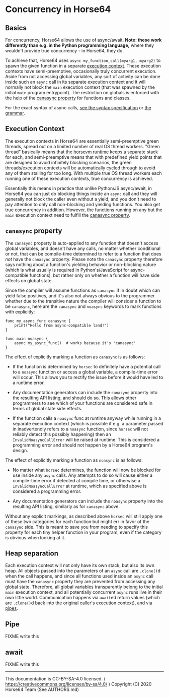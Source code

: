 
# Concurrency in Horse64

## Basics

For concurrency, Horse64 allows the use of async/await. **Note: these work
differently than e.g. in the Python programming language,** where they
wouldn't provide true concurrency - in Horse64, they do.

To achieve that, Horse64 uses `async my_function_call(myarg1, myarg2)` to
spawn the given function in a separate [execution context](
#execution-context). These execution contexts have semi-preemptive,
occasionally truly concurrent execution. Aside from not accessing global
variables, any sort of activity can be done inside such an `async` call
in its separate execution context and it will normally not block the
`main` execution context (that was spawned by the initial `main` program
entrypoint). The restriction on globals is enforced with the help of the
[canasync property](#canasync-property) for functions and classes.

For the exact syntax of async calls, [see the syntax specification](
Horse64.md#async-await) or [the grammar](Horse64%20Grammar.md).


## Execution Context

The execution contexts in Horse64 are essentially semi-preemptive green
threads, spread out on a limited number of real OS thread workers.
"Green thread" basically means that the [horsevm runtime](
../Misc%20Tooling/horsevm.md) keeps a separate stack for each, and
semi-preemptive means that with predefined yield points that are designed
to avoid infinitely blocking scenarios, the green threads/execution contexts
will be automatically cycled through to avoid any of them stalling for
too long. With multiple true OS thread workers each running one of these
execution contexts, true concurrency is achieved.

Essentially this means in practice that unlike Python/JS async/await,
in Horse64 you can just do blocking things inside an `async` call
and they will generally not block the caller even without a yield,
and you don't need to pay attention to only call non-blocking and
yielding functions. You also get true concurrency in addition. However,
the functions running on any but the `main` execution context need
to fulfill the [canasync property](#canasync-property).


## `canasync` property

The `canasync` property is auto-applied to any function that
doesn't access global variables, and doesn't have any calls, no matter
whether conditional or not, that can be compile-time determined to
refer to a function that does *not* have the `canasync` property.
Please note the `canasync` property therefore says nothing about
a function's yielding behavior or non-blocking nature (which is what
usually is required in Python's/JavaScript for async-compatible functions),
but rather only on whether a function will have side effects on
global state.

Since the compiler will assume functions as `canasync` if in doubt
which can yield false positives, and it's also not always obvious to the
programmer whether due to the transitive nature the compiler will consider
a function to be `canasync`, here are the `canasync` and `noasync`
keywords to mark functions with explicitly:

```horse64
func my_async_func canasync {
    print("Hello from async-compatible land!")
}

func main noasync {
    async my_async_func()  # works because it's 'canasync'
}
```

The effect of explicitly marking a function as `canasync` is as follows:

- If the function is determined by `horsec` to definitely have a
  potential call to a `noasync` function or access a global variable,
  a compile-time error will occur. This allows you to rectify the issue
  before it would have led to a runtime error.

- Any documentation generators can include the `canasync` property
  into the resulting API listing, and should do so. This allows other
  programmers to see which of your functions are considered safe in
  terms of global state side effects.

- If the function calls a `noasync` func at runtime anyway while running
  in a separate execution context (which is possible if e.g. a parameter
  passed in inadvertendly refers to a `noasync` function, since `horsec`
  will not reliably detect this possibly happening) then an
  `InvalidNoasyncCallError` will be raised at runtime.
  This is considered a programming error and should not happen by a
  Horse64 program's design.

The effect of explicitly marking a function as `noasync` is as follows:

- No matter what `horsec` determines, the function will now be blocked
  for use inside any `async` calls. Any attempts to do so will cause
  either a compile-time error if detected at compile time, or otherwise
  a `InvalidNoasyncCallError` at runtime, which as specified above is
  considered a programming error.

- Any documentation generators can include the `noasync` property
  into the resulting API listing, similarly as for `canasync` above.

Without any explicit markings, as described above `horsec` will still
apply one of these two categories for each function but might err in
favor of the `canasync` side. This is meant to save you from needing to
specify this property for each tiny helper function in your program,
even if the category is obvious when looking at it.


## Heap separation

Each execution context will not only have its own stack, but also
its own heap. All objects passed into the parameters of an `async`
call are `.clone()`d when the call happens, and since all functions
used inside an `async` call must have the `canasync` property they
are prevented from accessing any global state. Therefore, all global
variables transparently belong to the initial `main` execution context,
and all potentially concurrent `async` runs live in their own little
world. Communication happens via `await`ed return values (which are
`.clone()`d back into the original caller's execution context), and
via [pipes](#pipe).


## Pipe

FIXME write this


## await

FIXME write this

---
This documentation is CC-BY-SA-4.0 licensed.
( https://creativecommons.org/licenses/by-sa/4.0/ )
Copyright (C) 2020 Horse64 Team (See AUTHORS.md)
